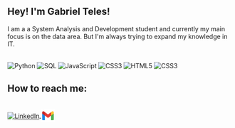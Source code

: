 
## Hey! I'm Gabriel Teles!
I am a a System Analysis and Development student and currently my main focus is on the data area. But I'm always trying to expand my knowledge in IT.

<div style="display: inline_block">
<br>
 
<img align= "center" alt="Python" height="30" width="40" src="https://cdn.jsdelivr.net/gh/devicons/devicon@latest/icons/python/python-original.svg">
<img align= "center" alt="SQL" height="30" width="40" src="https://cdn.jsdelivr.net/gh/devicons/devicon@latest/icons/azuresqldatabase/azuresqldatabase-original.svg" >
<img align= "center" alt="JavaScript" height="30" width="40" src="https://cdn.jsdelivr.net/gh/devicons/devicon@latest/icons/javascript/javascript-original.svg" >
<img align= "center" alt="CSS3" height="30" width="40" src="https://cdn.jsdelivr.net/gh/devicons/devicon@latest/icons/xml/xml-original.svg" >
<img align= "center" alt="HTML5" height="30" width="40" src="https://cdn.jsdelivr.net/gh/devicons/devicon@latest/icons/html5/html5-original.svg" >
<img align= "center" alt="CSS3" height="30" width="40" src="https://cdn.jsdelivr.net/gh/devicons/devicon@latest/icons/css3/css3-original.svg" >

## How to reach me:

<div style="display: inline_block"><br>
  <a href="https://www.linkedin.com/in/gabriel-teles-950b8b327/" target="_blank">
    <img align="center" alt="LinkedIn" height="30" width="40" src="https://cdn.jsdelivr.net/gh/devicons/devicon@latest/icons/linkedin/linkedin-original.svg">
  </a>
  <a href="mailto:gabrieltelescdev@gmail.com">
    <img align="center" alt="Gmail" height="30" width="30" src="icons8-gmail.svg">
  </a>
</div>
